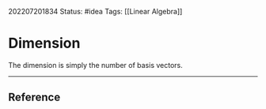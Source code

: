 202207201834
Status: #idea
Tags: [[Linear Algebra]]

# Dimension
The dimension is simply the number of basis vectors.

---


## Reference